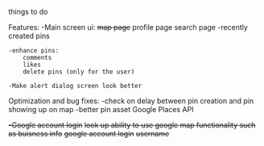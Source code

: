 things to do

Features:
    -Main screen ui:
        ~~map page~~
        profile page
        search page
            -recently created pins

    -enhance pins:
        comments
        likes
        delete pins (only for the user)

    -Make alert dialog screen look better

Optimization and bug fixes:
    -check on delay between pin creation and pin showing up on map
    -better pin asset
Google Places API

~~-Google account login~~
~~look up ability to use google map functionality such as buisness info~~
~~google account login~~
~~username~~